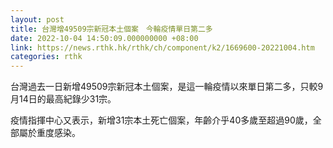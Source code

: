 ```yaml
---
layout: post
title: 台灣增49509宗新冠本土個案　今輪疫情單日第二多
date: 2022-10-04 14:50:09.000000000 +08:00
link: https://news.rthk.hk/rthk/ch/component/k2/1669600-20221004.htm
categories: rthk
---
```


台灣過去一日新增49509宗新冠本土個案，是這一輪疫情以來單日第二多，只較9月14日的最高紀錄少31宗。

疫情指揮中心又表示，新增31宗本土死亡個案，年齡介乎40多歲至超過90歲，全部屬於重度感染。
